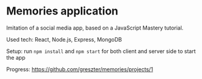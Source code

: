 # Memories application

Imitation of a social media app, based on a JavaScript Mastery tutorial.

Used tech: React, Node.js, Express, MongoDB

Setup:
  run `npm install` and `npm start` for both client and server side to start the app
    
 
 
Progress: https://github.com/greszter/memories/projects/1

